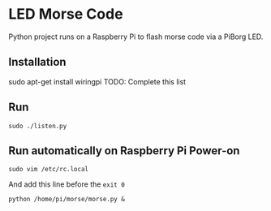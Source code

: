 # LED Morse Code

Python project runs on a Raspberry Pi to flash morse code via a PiBorg LED.

## Installation

sudo apt-get install wiringpi
TODO: Complete this list

## Run

```
sudo ./listen.py
```

## Run automatically on Raspberry Pi Power-on

```
sudo vim /etc/rc.local
```

And add this line before the `exit 0`

```
python /home/pi/morse/morse.py &
```
